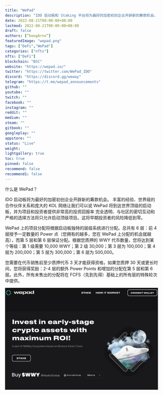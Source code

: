 ```yaml
---
title: "WePad"
description: "IDO 启动板和 Staking 平台将为最好的加密初创企业开辟新的筹款机会。"
date: 2022-08-21T00:00:00+08:00
lastmod: 2022-08-21T00:00:00+08:00
draft: false
authors: [“boogArno”]
featuredImage: "wepad.png"
tags: ["DeFi","WePad"]
categories: ["nfts"]
nfts: ["DeFi"]
blockchain: "BSC"
website: "https://wepad.io/"
twitter: "https://twitter.com/WePad_IDO"
discord: "https://discord.gg/weway"
telegram: "https://t.me/wepad_announcements"
github: ""
youtube: ""
twitch: ""
facebook: ""
instagram: ""
reddit: ""
medium: ""
steam: ""
gitbook: ""
googleplay: ""
appstore: ""
status: "Live"
weight: 
lightgallery: true
toc: true
pinned: false
recommend: false
recommend1: false
---
```

什么是 WePad？

  IDO 启动板将为最好的加密初创企业开辟新的筹款机会。
  丰富的经验、世界级的合作伙伴关系和庞大的 KOL 网络让我们可以说 WePad 将到达世界顶级的启动板，并为项目和投资者提供非常高的投资回报率
  完全透明、与社区的密切互动和严格的选择方法将只允许启动顶级项目。这将早期投资者的风险降低到零。

WePad 上的项目分配将根据启动板独特的层级系统进行分配。总共有 6 层：前 4 层授予一定数量的 Power 点（您拥有的越多，您在 WePad 上分配的机会就越高），而第 5 层和第 6 层保证分配。根据您质押的 WWY 代币数量，您将达到某个等级：第 1 级需要 10,000 WWY；第 2 级 30,000；第 3 层为 100,000；第 4 层为 200,000；第 5 层为 300,000；第 6 层为 500,000。

您需要在代币销售前至少质押代币 3 天才能获得资格，如果您质押 30 天或更长时间，您将获得奖励：2-4 层的额外 Power Points 和增加的分配在第 5 层和第 6 层。此外，所有未售出的分配将在 FCFS（先到先得）基础上的所有层的特殊轮次中提供。

![wepad-dapp-defi-bsc-image1_c92b57be34b48ab15b0c98d465e3ed79](wepad-dapp-defi-bsc-image1_c92b57be34b48ab15b0c98d465e3ed79.png)
